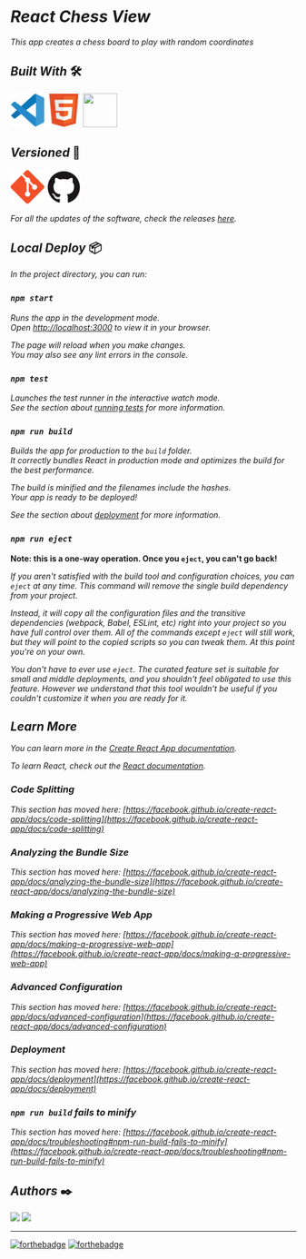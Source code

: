 # ***React Chess View***

*This app creates a chess board to play with random coordinates*

## ***Built With*** 🛠️

<p align="left">
    <a href="https://code.visualstudio.com/" target="_blank"> <img src="https://raw.githubusercontent.com/devicons/devicon/2ae2a900d2f041da66e950e4d48052658d850630/icons/vscode/vscode-original.svg" height="60" width = "60"></a>
     <a href="https://html.com/" target="_blank"> <img src="https://raw.githubusercontent.com/devicons/devicon/2ae2a900d2f041da66e950e4d48052658d850630/icons/html5/html5-original.svg" height="60" width = "60"></a>
  <a href="https://html.com/" target="_blank"> <img src="https://cdn.freebiesupply.com/logos/large/2x/react-1-logo-png-transparent.png" height="60" width = "60"></a>
</p>

## ***Versioned*** 📌

<p align="left">
     <a href="https://git-scm.com/" target="_blank"> <img src="https://raw.githubusercontent.com/devicons/devicon/2ae2a900d2f041da66e950e4d48052658d850630/icons/git/git-original.svg" height="60" width = "60"></a>
    <a href="https://github.com/" target="_blank"> <img src="https://raw.githubusercontent.com/devicons/devicon/2ae2a900d2f041da66e950e4d48052658d850630/icons/github/github-original.svg" height="60" width = "60"></a>
</p>

*For all the updates of the software, check the releases [here](https://github.com/danielaolartebo/PI1-RBE/tags).*

## ***Local Deploy*** 📦

*In the project directory, you can run:*

### *`npm start`*

*Runs the app in the development mode.*\
*Open [http://localhost:3000](http://localhost:3000) to view it in your browser.*

*The page will reload when you make changes.*\
*You may also see any lint errors in the console.*

### *`npm test`*

*Launches the test runner in the interactive watch mode.*\
*See the section about [running tests](https://facebook.github.io/create-react-app/docs/running-tests) for more information.*

### *`npm run build`*

*Builds the app for production to the `build` folder.*\
*It correctly bundles React in production mode and optimizes the build for the best performance.*

*The build is minified and the filenames include the hashes.*\
*Your app is ready to be deployed!*

*See the section about [deployment](https://facebook.github.io/create-react-app/docs/deployment) for more information.*

### *`npm run eject`*

**Note: this is a one-way operation. Once you `eject`, you can't go back!**

*If you aren't satisfied with the build tool and configuration choices, you can `eject` at any time. This command will remove the single build dependency from your project.*

*Instead, it will copy all the configuration files and the transitive dependencies (webpack, Babel, ESLint, etc) right into your project so you have full control over them. All of the commands except `eject` will still work, but they will point to the copied scripts so you can tweak them. At this point you're on your own.*

*You don't have to ever use `eject`. The curated feature set is suitable for small and middle deployments, and you shouldn't feel obligated to use this feature. However we understand that this tool wouldn't be useful if you couldn't customize it when you are ready for it.*

## *Learn More*

*You can learn more in the [Create React App documentation](https://facebook.github.io/create-react-app/docs/getting-started).*

*To learn React, check out the [React documentation](https://reactjs.org/).*

### *Code Splitting*

*This section has moved here: [https://facebook.github.io/create-react-app/docs/code-splitting](https://facebook.github.io/create-react-app/docs/code-splitting)*

### *Analyzing the Bundle Size*

*This section has moved here: [https://facebook.github.io/create-react-app/docs/analyzing-the-bundle-size](https://facebook.github.io/create-react-app/docs/analyzing-the-bundle-size)*

### *Making a Progressive Web App*

*This section has moved here: [https://facebook.github.io/create-react-app/docs/making-a-progressive-web-app](https://facebook.github.io/create-react-app/docs/making-a-progressive-web-app)*

### *Advanced Configuration*

*This section has moved here: [https://facebook.github.io/create-react-app/docs/advanced-configuration](https://facebook.github.io/create-react-app/docs/advanced-configuration)*

### *Deployment*

*This section has moved here: [https://facebook.github.io/create-react-app/docs/deployment](https://facebook.github.io/create-react-app/docs/deployment)*

### *`npm run build` fails to minify*

*This section has moved here: [https://facebook.github.io/create-react-app/docs/troubleshooting#npm-run-build-fails-to-minify](https://facebook.github.io/create-react-app/docs/troubleshooting#npm-run-build-fails-to-minify)*

## ***Authors*** ✒️

<p align="left">
    <a href="https://github.com/cuatrosr" target="_blank"> <img src="https://images.weserv.nl/?url=avatars.githubusercontent.com/u/70908378?v=4&h=60&w=60&fit=cover&mask=circle"></a>
  <a href="https://github.com/danielaolartebo" target="_blank"> <img src="https://images.weserv.nl/?url=avatars.githubusercontent.com/u/53228651?v=4&h=60&w=60&fit=cover&mask=circle"></a>
</p>

---

[![forthebadge](https://forthebadge.com/images/badges/built-with-love.svg)](https://forthebadge.com)
[![forthebadge](https://forthebadge.com/images/badges/for-you.svg)](https://forthebadge.com)
